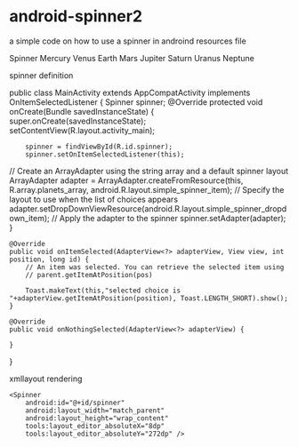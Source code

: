 # android-spinner2
a simple code on how to use a spinner in androind
resources file 

<resources>
    <string name="app_name">Spinner</string>
    <string-array name="planets_array">
        <item>Mercury</item>
        <item>Venus</item>
        <item>Earth</item>
        <item>Mars</item>
        <item>Jupiter</item>
        <item>Saturn</item>
        <item>Uranus</item>
        <item>Neptune</item>
    </string-array>
</resources>


spinner definition

public class MainActivity extends AppCompatActivity implements OnItemSelectedListener {
    Spinner spinner;
    @Override
    protected void onCreate(Bundle savedInstanceState) {
        super.onCreate(savedInstanceState);
        setContentView(R.layout.activity_main);

        spinner = findViewById(R.id.spinner);
        spinner.setOnItemSelectedListener(this);
// Create an ArrayAdapter using the string array and a default spinner layout
        ArrayAdapter<CharSequence> adapter = ArrayAdapter.createFromResource(this,
                R.array.planets_array, android.R.layout.simple_spinner_item);
// Specify the layout to use when the list of choices appears
        adapter.setDropDownViewResource(android.R.layout.simple_spinner_dropdown_item);
// Apply the adapter to the spinner
        spinner.setAdapter(adapter);
    }

    @Override
    public void onItemSelected(AdapterView<?> adapterView, View view, int position, long id) {
        // An item was selected. You can retrieve the selected item using
        // parent.getItemAtPosition(pos)

        Toast.makeText(this,"selected choice is "+adapterView.getItemAtPosition(position), Toast.LENGTH_SHORT).show();
    }

    @Override
    public void onNothingSelected(AdapterView<?> adapterView) {

    }
}


xmllayout rendering

<?xml version="1.0" encoding="utf-8"?>
<LinearLayout xmlns:android="http://schemas.android.com/apk/res/android"
    xmlns:app="http://schemas.android.com/apk/res-auto"
    xmlns:tools="http://schemas.android.com/tools"
    android:layout_width="match_parent"
    android:layout_height="match_parent"
    tools:context="com.austinegwaza.spinnerdemo.MainActivity">

    <Spinner
        android:id="@+id/spinner"
        android:layout_width="match_parent"
        android:layout_height="wrap_content"
        tools:layout_editor_absoluteX="8dp"
        tools:layout_editor_absoluteY="272dp" />
</LinearLayout>
